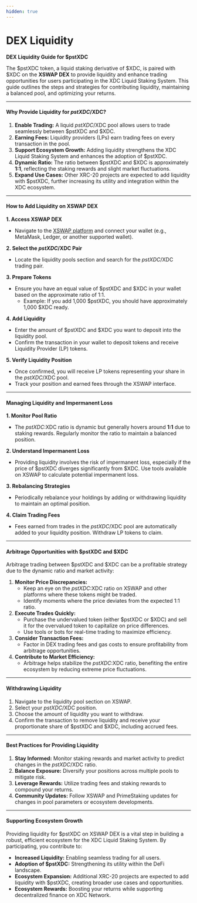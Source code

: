 ```yaml
---
hidden: true
---
```


# DEX Liquidity

**DEX Liquidity Guide for $pstXDC**

The $pstXDC token, a liquid staking derivative of $XDC, is paired with $XDC on the **XSWAP DEX** to provide liquidity and enhance trading opportunities for users participating in the XDC Liquid Staking System. This guide outlines the steps and strategies for contributing liquidity, maintaining a balanced pool, and optimizing your returns.

***

#### Why Provide Liquidity for $pstXDC/$XDC?

1. **Enable Trading:** A liquid $pstXDC/$XDC pool allows users to trade seamlessly between $pstXDC and $XDC.
2. **Earning Fees:** Liquidity providers (LPs) earn trading fees on every transaction in the pool.
3. **Support Ecosystem Growth:** Adding liquidity strengthens the XDC Liquid Staking System and enhances the adoption of $pstXDC.
4. **Dynamic Ratio:** The ratio between $pstXDC and $XDC is approximately **1:1**, reflecting the staking rewards and slight market fluctuations.
5. **Expand Use Cases:** Other XRC-20 projects are expected to add liquidity with $pstXDC, further increasing its utility and integration within the XDC ecosystem.

***

#### How to Add Liquidity on XSWAP DEX

**1. Access XSWAP DEX**

* Navigate to the [XSWAP platform](https://info.xspswap.finance/#/pools/0xc4a0b4ce176c623a281bc565bfd35eab4fd7050a) and connect your wallet (e.g., MetaMask, Ledger, or another supported wallet).

**2. Select the $pstXDC/$XDC Pair**

* Locate the liquidity pools section and search for the $pstXDC/$XDC trading pair.

**3. Prepare Tokens**

* Ensure you have an equal value of $pstXDC and $XDC in your wallet based on the approximate ratio of 1:1.
  * Example: If you add 1,000 $pstXDC, you should have approximately 1,000 $XDC ready.

**4. Add Liquidity**

* Enter the amount of $pstXDC and $XDC you want to deposit into the liquidity pool.
* Confirm the transaction in your wallet to deposit tokens and receive Liquidity Provider (LP) tokens.

**5. Verify Liquidity Position**

* Once confirmed, you will receive LP tokens representing your share in the $pstXDC/$XDC pool.
* Track your position and earned fees through the XSWAP interface.

***

#### Managing Liquidity and Impermanent Loss

**1. Monitor Pool Ratio**

* The $pstXDC:$XDC ratio is dynamic but generally hovers around **1:1** due to staking rewards. Regularly monitor the ratio to maintain a balanced position.

**2. Understand Impermanent Loss**

* Providing liquidity involves the risk of impermanent loss, especially if the price of $pstXDC diverges significantly from $XDC. Use tools available on XSWAP to calculate potential impermanent loss.

**3. Rebalancing Strategies**

* Periodically rebalance your holdings by adding or withdrawing liquidity to maintain an optimal position.

**4. Claim Trading Fees**

* Fees earned from trades in the $pstXDC/$XDC pool are automatically added to your liquidity position. Withdraw LP tokens to claim.

***

#### Arbitrage Opportunities with $pstXDC and $XDC

Arbitrage trading between $pstXDC and $XDC can be a profitable strategy due to the dynamic ratio and market activity:

1. **Monitor Price Discrepancies:**
   * Keep an eye on the $pstXDC:$XDC ratio on XSWAP and other platforms where these tokens might be traded.
   * Identify moments where the price deviates from the expected 1:1 ratio.
2. **Execute Trades Quickly:**
   * Purchase the undervalued token (either $pstXDC or $XDC) and sell it for the overvalued token to capitalize on price differences.
   * Use tools or bots for real-time trading to maximize efficiency.
3. **Consider Transaction Fees:**
   * Factor in DEX trading fees and gas costs to ensure profitability from arbitrage opportunities.
4. **Contribute to Market Efficiency:**
   * Arbitrage helps stabilize the $pstXDC:$XDC ratio, benefiting the entire ecosystem by reducing extreme price fluctuations.

***

#### Withdrawing Liquidity

1. Navigate to the liquidity pool section on XSWAP.
2. Select your $pstXDC/$XDC position.
3. Choose the amount of liquidity you want to withdraw.
4. Confirm the transaction to remove liquidity and receive your proportionate share of $pstXDC and $XDC, including accrued fees.

***

#### Best Practices for Providing Liquidity

1. **Stay Informed:** Monitor staking rewards and market activity to predict changes in the $pstXDC/$XDC ratio.
2. **Balance Exposure:** Diversify your positions across multiple pools to mitigate risk.
3. **Leverage Rewards:** Utilize trading fees and staking rewards to compound your returns.
4. **Community Updates:** Follow XSWAP and PrimeStaking updates for changes in pool parameters or ecosystem developments.

***

#### Supporting Ecosystem Growth

Providing liquidity for $pstXDC on XSWAP DEX is a vital step in building a robust, efficient ecosystem for the XDC Liquid Staking System. By participating, you contribute to:

* **Increased Liquidity:** Enabling seamless trading for all users.
* **Adoption of $pstXDC:** Strengthening its utility within the DeFi landscape.
* **Ecosystem Expansion:** Additional XRC-20 projects are expected to add liquidity with $pstXDC, creating broader use cases and opportunities.
* **Ecosystem Rewards:** Boosting your returns while supporting decentralized finance on XDC Network.
